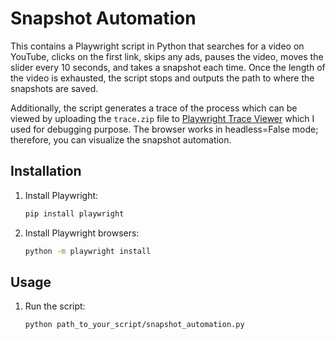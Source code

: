 # Snapshot Automation

This contains a Playwright script in Python that searches for a video on YouTube, clicks on the first link, skips any ads, pauses the video, moves the slider every 10 seconds, and takes a snapshot each time. Once the length of the video is exhausted, the script stops and outputs the path to where the snapshots are saved.

Additionally, the script generates a trace of the process which can be viewed by uploading the `trace.zip` file to [Playwright Trace Viewer](https://trace.playwright.dev/) which I used for debugging purpose.
The browser works in headless=False mode; therefore, you can visualize the snapshot automation.

## Installation

1. Install Playwright:
    ```bash
    pip install playwright
    ```
2. Install Playwright browsers:
    ```bash
    python -m playwright install
    ```

## Usage
1. Run the script:
    ```bash
    python path_to_your_script/snapshot_automation.py
    ```
